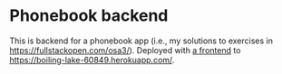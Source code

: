 # Phonebook backend

This is backend for a phonebook app (i.e., my solutions to exercises in https://fullstackopen.com/osa3/). Deployed with [a frontend](https://github.com/jtimonen/full-stack-open/tree/master/part3/phonebook_frontend) to https://boiling-lake-60849.herokuapp.com/.

